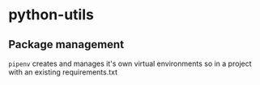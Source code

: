 # python-utils

## Package management
`pipenv` creates and manages it's own virtual environments so in a project with an existing requirements.txt